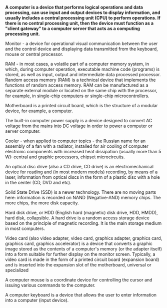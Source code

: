 **A computer is a device that performs logical operations and data processing, can use input and output devices to display information, and usually includes a central processing unit (CPU) to perform operations. If there is no central processing unit, then the device must function as a "client gateway" to a computer server that acts as a computing processing unit.**

Monitor - a device for operational visual communication between the user and the control device and displaying data transmitted from the keyboard, mouse or central processor.

RAM  - in most cases, a volatile part of a computer memory system, in which, during computer operation, executable machine code (programs) is stored, as well as input, output and intermediate data processed processor. Random access memory (RAM) is a technical device that implements the functions of random access memory. RAM can be manufactured as a separate external module or located on the same chip with the processor, for example, in single-chip computers or single-chip microcontrollers.

Motherboard  is a printed circuit board, which is the structure of a modular device, for example, a computer.

The built-in computer power supply is a device designed to convert AC voltage from the mains into DC voltage in order to power a computer or server computer.

Cooler - when applied to computer topics - the Russian name for an assembly of a fan with a radiator, installed for air cooling of computer electronic components with increased heat dissipation (usually more than 5 W): central and graphic processors, chipset microcircuits.

An optical disc drive (also a CD drive, CD drive) is an electromechanical device for reading and (in most modern models) recording, by means of a laser, information from optical discs in the form of a plastic disc with a hole in the center (CD, DVD and etc).

Solid State Drive (SSD) is a newer technology. There are no moving parts here: information is recorded on NAND (Negative-AND) memory chips. The more chips, the more disk capacity.

Hard disk drive, or HDD (English hard (magnetic) disk drive, HDD, HMDD), hard disk, collapsible. A hard drive is a random access storage device based on the principle of magnetic recording. It is the main storage medium in most computers.

Video card (also video adapter, video card, graphics adapter, graphics card, graphics card, graphics accelerator) is a device that converts a graphic image stored as the contents of a computer's memory (or the adapter itself) into a form suitable for further display on the monitor screen. Typically, a video card is made in the form of a printed circuit board (expansion board) and is inserted into the expansion slot of the motherboard, universal or specialized

A computer mouse is a coordinate device for controlling the cursor and issuing various commands to the computer.


A computer keyboard is a device that allows the user to enter information into a computer (input device).
